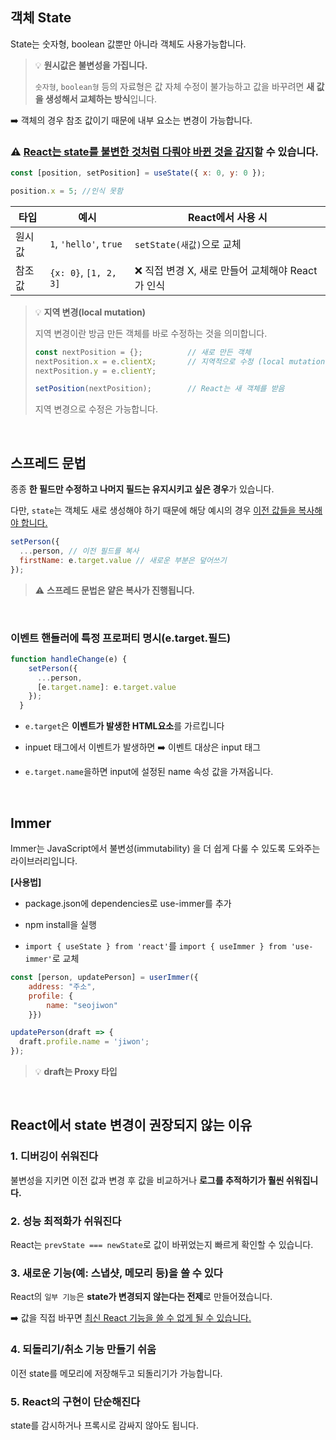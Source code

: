 ## 객체 State

State는 숫자형, boolean 값뿐만 아니라 객체도 사용가능합니다.

> 💡 **원시값은 불변성을 가집니다.**
>
> `숫자형`, `boolean형` 등의 자료형은 값 자체 수정이 불가능하고 값을 바꾸려면 **새 값을 생성해서 교체하는 방식**입니다.

➡️ 객체의 경우 참조 값이기 때문에 내부 요소는 변경이 가능합니다.

### ⚠️ <ins>React는 state를 불변한 것처럼 다뤄야 바뀐 것을 감지</ins>할 수 있습니다.

```js
const [position, setPosition] = useState({ x: 0, y: 0 });

position.x = 5; //인식 못함
```

| 타입  | 예시                     | React에서 사용 시                     |
| --- | ---------------------- |  -------------------------------- |
| 원시값 | `1`, `'hello'`, `true` | `setState(새값)`으로 교체              |
| 참조값 | `{x: 0}`, `[1, 2, 3]`  | ❌ 직접 변경 X, 새로 만들어 교체해야 React가 인식 |

> 💡 **지역 변경(local mutation)**
>
> 지역 변경이란 방금 만든 객체를 바로 수정하는 것을 의미합니다.
>
> ```js
> const nextPosition = {};          // 새로 만든 객체
> nextPosition.x = e.clientX;       // 지역적으로 수정 (local mutation)
> nextPosition.y = e.clientY;
>
> setPosition(nextPosition);        // React는 새 객체를 받음
> ```
>
> 지역 변경으로 수정은 가능합니다.

<br>



## 스프레드 문법

종종 **한 필드만 수정하고 나머지 필드는 유지시키고 싶은 경우**가 있습니다.

다만, `state`는 객체도 새로 생성해야 하기 때문에 해당 예시의 경우 <ins>이전 값들을 복사해야 합니다.

```js
setPerson({
  ...person, // 이전 필드를 복사
  firstName: e.target.value // 새로운 부분은 덮어쓰기
});
```


> ⚠️ **스프레드 문법은 얕은 복사가 진행됩니다.**

<br>


### 이벤트 핸들러에 특정 프로퍼티 명시(e.target.필드)

```js
function handleChange(e) {
    setPerson({
      ...person,
      [e.target.name]: e.target.value
    });
  }
```

- `e.target`은 **이벤트가 발생한 HTML요소**를 가르킵니다


- inpuet 태그에서 이벤트가 발생하면 ➡️ 이벤트 대상은 input 태그


- `e.target.name`을하면 input에 설정된 name 속성 값을 가져옵니다.


<br>



## Immer

Immer는 JavaScript에서 불변성(immutability) 을 더 쉽게 다룰 수 있도록 도와주는 라이브러리입니다. 

**[사용법]**

- package.json에 dependencies로 use-immer를 추가


- npm install을 실행


- `import { useState } from 'react'`를 `import { useImmer } from 'use-immer'`로 교체

```js
const [person, updatePerson] = userImmer({
    address: "주소",
    profile: {
        name: "seojiwon"
    }})

updatePerson(draft => {
  draft.profile.name = 'jiwon';
});
```

> 💡 **draft는 Proxy 타입**


<br>

## React에서 state 변경이 권장되지 않는 이유

### 1. 디버깅이 쉬워진다
불변성을 지키면 이전 값과 변경 후 값을 비교하거나 **로그를 추적하기가 훨씬 쉬워집니다.**

### 2. 성능 최적화가 쉬워진다
React는 `prevState === newState`로 값이 바뀌었는지 빠르게 확인할 수 있습니다. 


### 3. 새로운 기능(예: 스냅샷, 메모리 등)을 쓸 수 있다
React의 `일부 기능`은 **state가 변경되지 않는다는 전제**로 만들어졌습니다.

➡️ 값을 직접 바꾸면 <ins>최신 React 기능을 쓸 수 없게 될 수 있습니다. 

### 4. 되돌리기/취소 기능 만들기 쉬움
이전 state를 메모리에 저장해두고 되돌리기가 가능합니다.


### 5. React의 구현이 단순해진다
state를 감시하거나 프록시로 감싸지 않아도 됩니다. 



